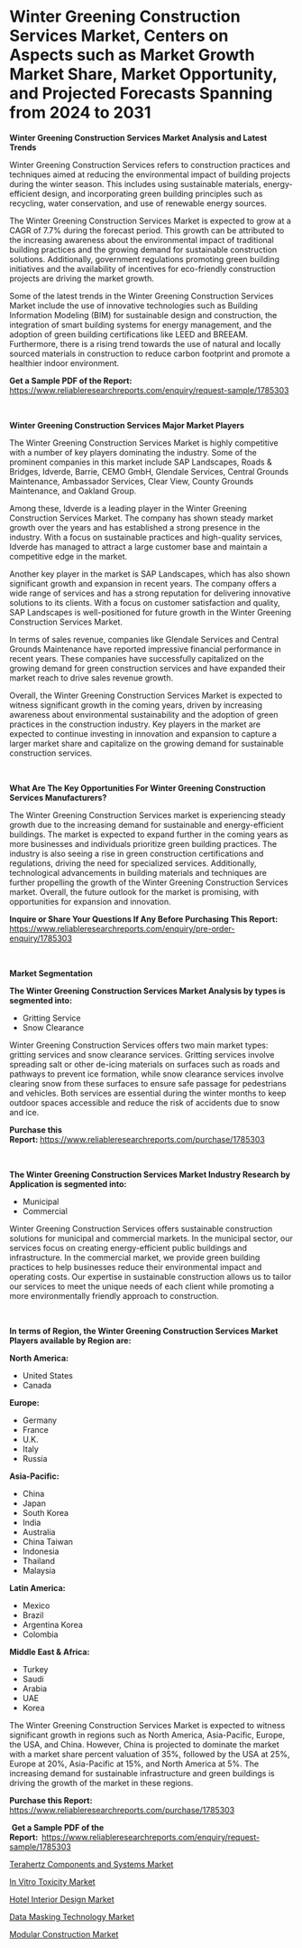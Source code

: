 <p><h1>Winter Greening Construction Services Market, Centers on Aspects such as Market Growth Market Share, Market Opportunity, and Projected Forecasts Spanning from 2024 to 2031</h1></p><p><strong>Winter Greening Construction Services Market Analysis and Latest Trends</strong></p>
<p><p>Winter Greening Construction Services refers to construction practices and techniques aimed at reducing the environmental impact of building projects during the winter season. This includes using sustainable materials, energy-efficient design, and incorporating green building principles such as recycling, water conservation, and use of renewable energy sources.</p><p>The Winter Greening Construction Services Market is expected to grow at a CAGR of 7.7% during the forecast period. This growth can be attributed to the increasing awareness about the environmental impact of traditional building practices and the growing demand for sustainable construction solutions. Additionally, government regulations promoting green building initiatives and the availability of incentives for eco-friendly construction projects are driving the market growth.</p><p>Some of the latest trends in the Winter Greening Construction Services Market include the use of innovative technologies such as Building Information Modeling (BIM) for sustainable design and construction, the integration of smart building systems for energy management, and the adoption of green building certifications like LEED and BREEAM. Furthermore, there is a rising trend towards the use of natural and locally sourced materials in construction to reduce carbon footprint and promote a healthier indoor environment.</p></p>
<p><strong>Get a Sample PDF of the Report:&nbsp;</strong> <a href="https://www.reliableresearchreports.com/enquiry/request-sample/1785303">https://www.reliableresearchreports.com/enquiry/request-sample/1785303</a></p>
<p>&nbsp;</p>
<p><strong>Winter Greening Construction Services Major Market Players</strong></p>
<p><p>The Winter Greening Construction Services Market is highly competitive with a number of key players dominating the industry. Some of the prominent companies in this market include SAP Landscapes, Roads & Bridges, Idverde, Barrie, CEMO GmbH, Glendale Services, Central Grounds Maintenance, Ambassador Services, Clear View, County Grounds Maintenance, and Oakland Group.</p><p>Among these, Idverde is a leading player in the Winter Greening Construction Services Market. The company has shown steady market growth over the years and has established a strong presence in the industry. With a focus on sustainable practices and high-quality services, Idverde has managed to attract a large customer base and maintain a competitive edge in the market.</p><p>Another key player in the market is SAP Landscapes, which has also shown significant growth and expansion in recent years. The company offers a wide range of services and has a strong reputation for delivering innovative solutions to its clients. With a focus on customer satisfaction and quality, SAP Landscapes is well-positioned for future growth in the Winter Greening Construction Services Market.</p><p>In terms of sales revenue, companies like Glendale Services and Central Grounds Maintenance have reported impressive financial performance in recent years. These companies have successfully capitalized on the growing demand for green construction services and have expanded their market reach to drive sales revenue growth.</p><p>Overall, the Winter Greening Construction Services Market is expected to witness significant growth in the coming years, driven by increasing awareness about environmental sustainability and the adoption of green practices in the construction industry. Key players in the market are expected to continue investing in innovation and expansion to capture a larger market share and capitalize on the growing demand for sustainable construction services.</p></p>
<p>&nbsp;</p>
<p><strong>What Are The Key Opportunities For Winter Greening Construction Services Manufacturers?</strong></p>
<p><p>The Winter Greening Construction Services market is experiencing steady growth due to the increasing demand for sustainable and energy-efficient buildings. The market is expected to expand further in the coming years as more businesses and individuals prioritize green building practices. The industry is also seeing a rise in green construction certifications and regulations, driving the need for specialized services. Additionally, technological advancements in building materials and techniques are further propelling the growth of the Winter Greening Construction Services market. Overall, the future outlook for the market is promising, with opportunities for expansion and innovation.</p></p>
<p><strong>Inquire or Share Your Questions If Any Before Purchasing This Report:</strong> <a href="https://www.reliableresearchreports.com/enquiry/pre-order-enquiry/1785303">https://www.reliableresearchreports.com/enquiry/pre-order-enquiry/1785303</a></p>
<p>&nbsp;</p>
<p><strong>Market Segmentation</strong></p>
<p><strong>The Winter Greening Construction Services Market Analysis by types is segmented into:</strong></p>
<p><ul><li>Gritting Service</li><li>Snow Clearance</li></ul></p>
<p><p>Winter Greening Construction Services offers two main market types: gritting services and snow clearance services. Gritting services involve spreading salt or other de-icing materials on surfaces such as roads and pathways to prevent ice formation, while snow clearance services involve clearing snow from these surfaces to ensure safe passage for pedestrians and vehicles. Both services are essential during the winter months to keep outdoor spaces accessible and reduce the risk of accidents due to snow and ice.</p></p>
<p><strong>Purchase this Report:&nbsp;</strong><a href="https://www.reliableresearchreports.com/purchase/1785303">https://www.reliableresearchreports.com/purchase/1785303</a></p>
<p>&nbsp;</p>
<p><strong>The Winter Greening Construction Services Market Industry Research by Application is segmented into:</strong></p>
<p><ul><li>Municipal</li><li>Commercial</li></ul></p>
<p><p>Winter Greening Construction Services offers sustainable construction solutions for municipal and commercial markets. In the municipal sector, our services focus on creating energy-efficient public buildings and infrastructure. In the commercial market, we provide green building practices to help businesses reduce their environmental impact and operating costs. Our expertise in sustainable construction allows us to tailor our services to meet the unique needs of each client while promoting a more environmentally friendly approach to construction.</p></p>
<p>&nbsp;</p>
<p><strong>In terms of Region, the Winter Greening Construction Services Market Players available by Region are:</strong></p>
<p>
    <p> <strong> North America: </strong>
        <ul>
            <li>United States</li>
            <li>Canada</li>
        </ul>
        </p> 
    <p> <strong> Europe: </strong>
        <ul>
            <li>Germany</li>
            <li>France</li>
            <li>U.K.</li>
            <li>Italy</li>
            <li>Russia</li>
        </ul>
        </p> 
    <p> <strong> Asia-Pacific: </strong>
        <ul>
            <li>China</li>
            <li>Japan</li>
            <li>South Korea</li>
            <li>India</li>
            <li>Australia</li>
            <li>China Taiwan</li>
            <li>Indonesia</li>
            <li>Thailand</li>
            <li>Malaysia</li>
        </ul>
        </p> 
    <p> <strong> Latin America: </strong>
        <ul>
            <li>Mexico</li>
            <li>Brazil</li>
            <li>Argentina Korea</li>
            <li>Colombia</li>
        </ul>
        </p> 
    <p> <strong> Middle East & Africa: </strong>
        <ul>
            <li>Turkey</li>
            <li>Saudi</li>
            <li>Arabia</li>
            <li>UAE</li>
            <li>Korea</li>
        </ul>
    </p>
    </p>
<p><p>The Winter Greening Construction Services Market is expected to witness significant growth in regions such as North America, Asia-Pacific, Europe, the USA, and China. However, China is projected to dominate the market with a market share percent valuation of 35%, followed by the USA at 25%, Europe at 20%, Asia-Pacific at 15%, and North America at 5%. The increasing demand for sustainable infrastructure and green buildings is driving the growth of the market in these regions.</p></p>
<p><strong>Purchase this Report: </strong><a href="https://www.reliableresearchreports.com/purchase/1785303">https://www.reliableresearchreports.com/purchase/1785303</a></p>
<p>&nbsp;<strong>Get a Sample PDF of the Report:&nbsp;&nbsp;</strong><a href="https://www.reliableresearchreports.com/enquiry/request-sample/1785303">https://www.reliableresearchreports.com/enquiry/request-sample/1785303</a></p>
<p><strong></strong></p>
<p><p><a href="https://medium.com/@adrainratke/terahertz-components-and-systems-market-size-and-market-trends-complete-industry-overview-2024-to-c6536a033b05">Terahertz Components and Systems Market</a></p><p><a href="https://medium.com/@adrainratke/in-vitro-toxicity-market-size-cagr-trends-2024-2030-21f7119e9ecf">In Vitro Toxicity Market</a></p><p><a href="https://medium.com/@adrainratke/hotel-interior-design-market-trends-forecast-and-competitive-analysis-to-2031-26221d658316">Hotel Interior Design Market</a></p><p><a href="https://medium.com/@adrainratke/data-masking-technology-market-size-market-outlook-and-market-forecast-2024-to-2031-c7dcab2ee43a">Data Masking Technology Market</a></p><p><a href="https://medium.com/@adrainratke/modular-construction-market-furnishes-information-on-market-share-market-trends-and-market-growth-b8b9f64c72f2">Modular Construction Market</a></p></p>